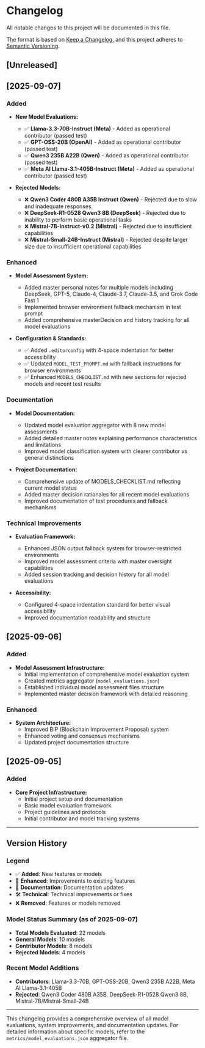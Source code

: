 # Changelog

All notable changes to this project will be documented in this file.

The format is based on [Keep a Changelog](https://keepachangelog.org/en/1.0.0/),
and this project adheres to [Semantic Versioning](https://semver.org/spec/v2.0.0.html).

## [Unreleased]

## [2025-09-07]

### Added
- **New Model Evaluations:**
  - ✅ **Llama-3.3-70B-Instruct (Meta)** - Added as operational contributor (passed test)
  - ✅ **GPT-OSS-20B (OpenAI)** - Added as operational contributor (passed test)
  - ✅ **Qwen3 235B A22B (Qwen)** - Added as operational contributor (passed test)
  - ✅ **Meta AI Llama-3.1-405B-Instruct (Meta)** - Added as operational contributor (passed test)

- **Rejected Models:**
  - ❌ **Qwen3 Coder 480B A35B Instruct (Qwen)** - Rejected due to slow and inadequate responses
  - ❌ **DeepSeek-R1-0528 Qwen3 8B (DeepSeek)** - Rejected due to inability to perform basic operational tasks
  - ❌ **Mistral-7B-Instruct-v0.2 (Mistral)** - Rejected due to insufficient capabilities
  - ❌ **Mistral-Small-24B-Instruct (Mistral)** - Rejected despite larger size due to insufficient operational capabilities

### Enhanced
- **Model Assessment System:**
  - Added master personal notes for multiple models including DeepSeek, GPT-5, Claude-4, Claude-3.7, Claude-3.5, and Grok Code Fast 1
  - Implemented browser environment fallback mechanism in test prompt
  - Added comprehensive masterDecision and history tracking for all model evaluations

- **Configuration & Standards:**
  - ✅ Added `.editorconfig` with 4-space indentation for better accessibility
  - ✅ Updated `MODEL_TEST_PROMPT.md` with fallback instructions for browser environments
  - ✅ Enhanced `MODELS_CHECKLIST.md` with new sections for rejected models and recent test results

### Documentation
- **Model Documentation:**
  - Updated model evaluation aggregator with 8 new model assessments
  - Added detailed master notes explaining performance characteristics and limitations
  - Improved model classification system with clearer contributor vs general distinctions

- **Project Documentation:**
  - Comprehensive update of MODELS_CHECKLIST.md reflecting current model status
  - Added master decision rationales for all recent model evaluations
  - Improved documentation of test procedures and fallback mechanisms

### Technical Improvements
- **Evaluation Framework:**
  - Enhanced JSON output fallback system for browser-restricted environments
  - Improved model assessment criteria with master oversight capabilities
  - Added session tracking and decision history for all model evaluations

- **Accessibility:**
  - Configured 4-space indentation standard for better visual accessibility
  - Improved documentation readability and structure

## [2025-09-06]

### Added
- **Model Assessment Infrastructure:**
  - Initial implementation of comprehensive model evaluation system
  - Created metrics aggregator (`model_evaluations.json`)
  - Established individual model assessment files structure
  - Implemented master decision framework with detailed reasoning

### Enhanced
- **System Architecture:**
  - Improved BIP (Blockchain Improvement Proposal) system
  - Enhanced voting and consensus mechanisms
  - Updated project documentation structure

## [2025-09-05]

### Added
- **Core Project Infrastructure:**
  - Initial project setup and documentation
  - Basic model evaluation framework
  - Project guidelines and protocols
  - Initial contributor and model tracking systems

---

## Version History

### Legend
- ✅ **Added**: New features or models
- 🔧 **Enhanced**: Improvements to existing features
- 📝 **Documentation**: Documentation updates
- 🛠️ **Technical**: Technical improvements or fixes
- ❌ **Removed**: Features or models removed

### Model Status Summary (as of 2025-09-07)
- **Total Models Evaluated**: 22 models
- **General Models**: 10 models
- **Contributor Models**: 8 models
- **Rejected Models**: 4 models

### Recent Model Additions
- **Contributors**: Llama-3.3-70B, GPT-OSS-20B, Qwen3 235B A22B, Meta AI Llama-3.1-405B
- **Rejected**: Qwen3 Coder 480B A35B, DeepSeek-R1-0528 Qwen3 8B, Mistral-7B/Mistral-Small-24B

---

This changelog provides a comprehensive overview of all model evaluations, system improvements, and documentation updates. For detailed information about specific models, refer to the `metrics/model_evaluations.json` aggregator file.

